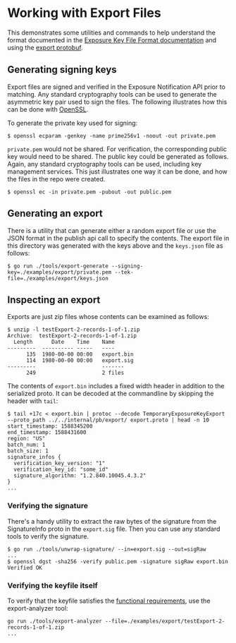 # Working with Export Files

This demonstrates some utilities and commands to help understand the format documented in
the [Exposure Key File Format documentation](https://developers.google.com/android/exposure-notifications/exposure-key-file-format)
and using the [export protobuf](https://github.com/google/exposure-notifications-server/blob/main/internal/pb/export/export.proto).

## Generating signing keys

Export files are signed and verified in the Exposure Notification API prior to matching.
Any standard cryptography tools can be used to generate the asymmetric key pair used
to sign the files. The following illustrates how this can be done with
[OpenSSL](https://www.openssl.org/).

To generate the private key used for signing:

```shell
$ openssl ecparam -genkey -name prime256v1 -noout -out private.pem
```

`private.pem` would not be shared. For verification, the corresponding public key
would need to be shared. The public key could be generated as follows. Again,
any standard cryptography tools can be used, including key management services.
This just illustrates one way it can be done, and how the files in the repo were
created.

```shell
$ openssl ec -in private.pem -pubout -out public.pem
```

## Generating an export

There is a utility that can generate either a random export file or
use the JSON format in the publish api call to specify the contents.
The export file in this directory was generated with the keys above
and the `keys.json` file as follows:

```shell
$ go run ./tools/export-generate --signing-key=./examples/export/private.pem --tek-file=./examples/export/keys.json
```

## Inspecting an export

Exports are just zip files whose contents can be examined as follows:

```shell
$ unzip -l testExport-2-records-1-of-1.zip
Archive:  testExport-2-records-1-of-1.zip
  Length      Date    Time    Name
---------  ---------- -----   ----
      135  1980-00-00 00:00   export.bin
      114  1980-00-00 00:00   export.sig
---------                     -------
      249                     2 files
```

The contents of `export.bin` includes a fixed width header in addition to
the serialized proto. It can be decoded at the commandline by skipping the
header with `tail`:

```
$ tail +17c < export.bin | protoc --decode TemporaryExposureKeyExport --proto_path ../../internal/pb/export/ export.proto | head -n 10
start_timestamp: 1588345200
end_timestamp: 1588431600
region: "US"
batch_num: 1
batch_size: 1
signature_infos {
  verification_key_version: "1"
  verification_key_id: "some_id"
  signature_algorithm: "1.2.840.10045.4.3.2"
}
...
```

### Verifying the signature

There's a handy utility to extract the raw bytes of the signature from the
SignatureInfo proto in the `export.sig` file. Then you can use any
standard tools to verify the signature.

```shell
$ go run ./tools/unwrap-signature/ --in=export.sig --out=sigRaw
...
$ openssl dgst -sha256 -verify public.pem -signature sigRaw export.bin
Verified OK
```

### Verifying the keyfile itself

To verify that the keyfile satisfies the [functional requirements](https://github.com/google/exposure-notifications-server/blob/main/docs/server_functional_requirements.md#publishing-temporary-exposure-keys), use the export-analyzer tool:

```shell
go run ./tools/export-analyzer --file=./examples/export/testExport-2-records-1-of-1.zip 
...
```
